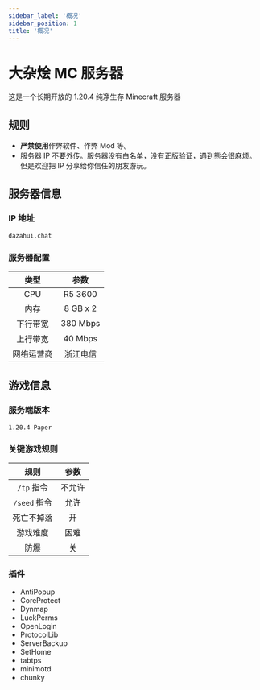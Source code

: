 ```yaml
---
sidebar_label: '概况'
sidebar_position: 1
title: '概况'
---
```


# 大杂烩 MC 服务器

这是一个长期开放的 1.20.4 纯净生存 Minecraft 服务器

## 规则

- **严禁使用**作弊软件、作弊 Mod 等。
- 服务器 IP 不要外传。服务器没有白名单，没有正版验证，遇到熊会很麻烦。但是欢迎把 IP 分享给你信任的朋友游玩。

## 服务器信息

### IP 地址

```dazahui.chat```

### 服务器配置

|  类型   |    参数    | 
|:-----:|:--------:|
|  CPU  | R5 3600  | 
|  内存   | 8 GB x 2 |  
| 下行带宽  | 380 Mbps |
| 上行带宽  | 40 Mbps  |
| 网络运营商 |   浙江电信   |

## 游戏信息

### 服务端版本

`1.20.4 Paper`

### 关键游戏规则

|     规则     | 参数  | 
|:----------:|:---:|
|  `/tp` 指令  | 不允许 | 
| `/seed` 指令 | 允许  |
|   死亡不掉落    |  开  | 
|    游戏难度    | 困难  |
|     防爆     |  关  |

### 插件

- AntiPopup
- CoreProtect
- Dynmap
- LuckPerms
- OpenLogin
- ProtocolLib
- ServerBackup
- SetHome
- tabtps
- minimotd
- chunky
